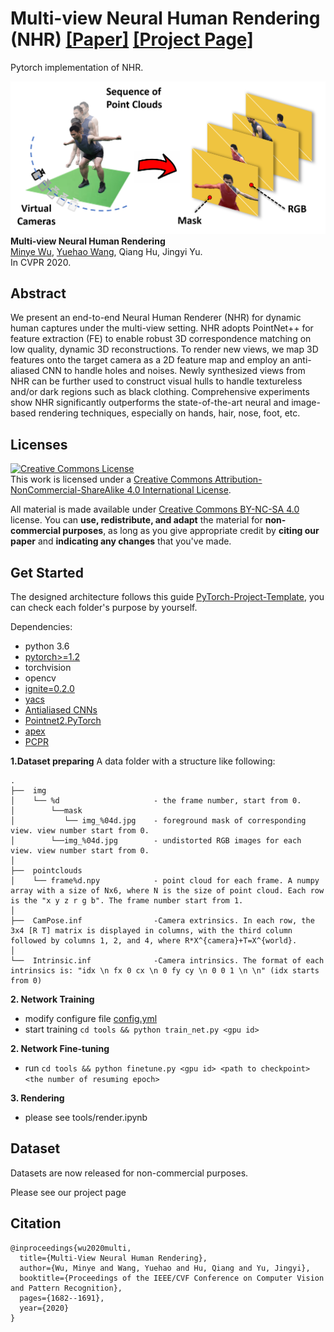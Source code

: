 # Multi-view Neural Human Rendering (NHR) [[Paper]](http://openaccess.thecvf.com/content_CVPR_2020/papers/Wu_Multi-View_Neural_Human_Rendering_CVPR_2020_paper.pdf) [[Project Page]](https://wuminye.github.io/NHR/) 

Pytorch implementation of NHR.

![framework](docs/figures/concept.png)
**Multi-view Neural Human Rendering** </br>
[Minye Wu](https://github.com/wuminye), [Yuehao Wang](https://github.com/yuehaowang), Qiang Hu, Jingyi Yu.</br>
In CVPR 2020.</br>

## Abstract
We present an end-to-end Neural Human Renderer (NHR) for dynamic human captures under the multi-view setting. NHR adopts PointNet++ for feature extraction (FE) to enable robust 3D correspondence matching on low quality, dynamic 3D reconstructions. To render new views, we map 3D features onto the target camera as a 2D feature map and employ an anti-aliased CNN to handle holes and noises. Newly synthesized views from NHR can be further used to construct visual hulls to handle textureless and/or dark regions such as black clothing. Comprehensive experiments show NHR significantly outperforms the state-of-the-art neural and image-based rendering techniques, especially on hands, hair, nose, foot, etc. 



## Licenses

<a rel="license" href="http://creativecommons.org/licenses/by-nc-sa/4.0/"><img alt="Creative Commons License" style="border-width:0" src="https://i.creativecommons.org/l/by-nc-sa/4.0/80x15.png" /></a><br />This work is licensed under a <a rel="license" href="http://creativecommons.org/licenses/by-nc-sa/4.0/">Creative Commons Attribution-NonCommercial-ShareAlike 4.0 International License</a>.

All material is made available under [Creative Commons BY-NC-SA 4.0](https://creativecommons.org/licenses/by-nc-sa/4.0/legalcode) license. You can **use, redistribute, and adapt** the material for **non-commercial purposes**, as long as you give appropriate credit by **citing our paper** and **indicating any changes** that you've made.







## Get Started
The designed architecture follows this guide [PyTorch-Project-Template](https://github.com/L1aoXingyu/PyTorch-Project-Template), you can check each folder's purpose by yourself.

Dependencies:
- python 3.6
- [pytorch>=1.2](https://pytorch.org/)
- torchvision
- opencv
- [ignite=0.2.0](https://github.com/pytorch/ignite)
- [yacs](https://github.com/rbgirshick/yacs)
- [Antialiased CNNs](https://github.com/adobe/antialiased-cnns)
- [Pointnet2.PyTorch](https://github.com/sshaoshuai/Pointnet2.PyTorch)
- [apex](https://github.com/NVIDIA/apex)
- [PCPR](https://github.com/wuminye/PCPR)


**1.Dataset preparing**
A data folder with a structure like following: 
```
.
├──  img
│    └── %d    					- the frame number, start from 0.
│        └──mask
│        	└── img_%04d.jpg	- foreground mask of corresponding view. view number start from 0. 
│        └──img_%04d.jpg   		- undistorted RGB images for each view. view number start from 0.
│
├──  pointclouds				
│    └── frame%d.npy			- point cloud for each frame. A numpy array with a size of Nx6, where N is the size of point cloud. Each row is the "x y z r g b". The frame number start from 1.
│
├──  CamPose.inf				-Camera extrinsics. In each row, the 3x4 [R T] matrix is displayed in columns, with the third column followed by columns 1, 2, and 4, where R*X^{camera}+T=X^{world}.
│
└──  Intrinsic.inf				-Camera intrinsics. The format of each intrinsics is: "idx \n fx 0 cx \n 0 fy cy \n 0 0 1 \n \n" (idx starts from 0)
```

**2. Network Training**
- modify configure file [config.yml](./configs/config.yml)
- start training  `cd tools && python train_net.py <gpu id>`

**2. Network Fine-tuning**
- run  `cd tools && python finetune.py <gpu id> <path to checkpoint> <the number of resuming epoch>`

**3. Rendering**
- please see tools/render.ipynb

## Dataset

Datasets are now released for non-commercial purposes.

Please see our project page

## Citation
```
@inproceedings{wu2020multi,
  title={Multi-View Neural Human Rendering},
  author={Wu, Minye and Wang, Yuehao and Hu, Qiang and Yu, Jingyi},
  booktitle={Proceedings of the IEEE/CVF Conference on Computer Vision and Pattern Recognition},
  pages={1682--1691},
  year={2020}
}
```
